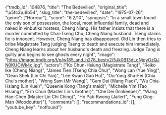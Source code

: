 {"tmdb_id": 104876, "title": "The Bedevilled", "original_title": "\u5fc3\u9b54", "slug_title": "the-bedevilled", "date": "1975-07-26", "genre": ["Horreur"], "score": "6.2/10", "synopsis": "In a small town found the only son of possession, the local, most influential family, dead and naked in vinbutiks hostess, Cheng Niang. His father insists that there is a murder committed by Chai-Tseng Chu, Cheng Niang husband. Tseng claims he is innocent. However, Cheng Niang has disappeared. Old Lin then tries to bribe Magistrate Tang judging Tseng to death and execute him immediately. Cheng Niang learns about her husband's death and freezing. Judge Tang is guilty and begins to see ghosts every night", "image": "https://image.tmdb.org/t/p/w185_and_h278_bestv2/5Jk0B13dLoNjqyOzQJN0KUOWk4c.jpg", "actors": ["Ko Chun-Hsiung (Magistrate Tang)", "Reiko Ike (Cheng Niang)", "James Tien (Tseng Chia Chu)", "Wong Lan (Yue Ying)", "Dean Shek (Lin Chi Yao)", "Lee Kwan (Gao Hu)", "Ou-Yang Sha-Fei (Chia Chu's mother)", "Wong Sam (Mr Wang)", "Gam Dai (Wang Piao)", "Wu Chia-Hsiang (Lin Kuei)", "Queenie Kong (Tang's maid)", "Michelle Yim (Tao Hsiang)", "Erh Chun (Master Lin's brother)", "Che Dei (Innkeeper)", "Wang Han-Chen (Master Lin Chi Ching)", "Ho Pak-Kwong (Jailer)", "Fung Ging-Man (Woodcutter)"], "comments": [], "recommandations_id": [], "youtube_key": "notfound"}